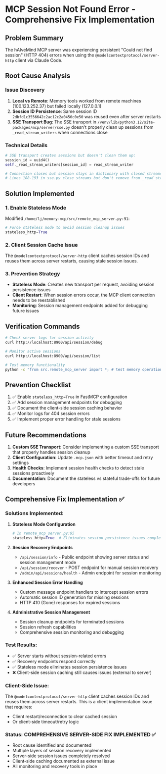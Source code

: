 # MCP Session Not Found Error - Comprehensive Fix Implementation

## Problem Summary
The hAIveMind MCP server was experiencing persistent "Could not find session" (HTTP 404) errors when using the `@modelcontextprotocol/server-http` client via Claude Code.

## Root Cause Analysis

### Issue Discovery
1. **Local vs Remote**: Memory tools worked from remote machines (100.123.252.37) but failed locally (127.0.0.1)
2. **Session ID Persistence**: Same session ID `2dbfd1c3556642c2ac12c2a0450c0e50` was reused even after server restarts
3. **SSE Transport Bug**: The SSE transport in `/venv/lib/python3.12/site-packages/mcp/server/sse.py` doesn't properly clean up sessions from `_read_stream_writers` when connections close

### Technical Details
```python
# SSE transport creates sessions but doesn't clean them up:
session_id = uuid4()
self._read_stream_writers[session_id] = read_stream_writer

# Connection closes but session stays in dictionary with closed streams
# Lines 188-193 in sse.py close streams but don't remove from _read_stream_writers
```

## Solution Implemented

### 1. Enable Stateless Mode
Modified `/home/lj/memory-mcp/src/remote_mcp_server.py:91`:
```python
# Force stateless mode to avoid session cleanup issues  
stateless_http=True
```

### 2. Client Session Cache Issue
The `@modelcontextprotocol/server-http` client caches session IDs and reuses them across server restarts, causing stale session issues.

### 3. Prevention Strategy
- **Stateless Mode**: Creates new transport per request, avoiding session persistence issues
- **Client Restart**: When session errors occur, the MCP client connection needs to be reestablished
- **Monitoring**: Session management endpoints added for debugging future issues

## Verification Commands

```bash
# Check server logs for session activity
curl http://localhost:8900/api/session/debug

# Monitor active sessions  
curl http://localhost:8900/api/session/list

# Test memory functionality
python -c "from src.remote_mcp_server import *; # test memory operations"
```

## Prevention Checklist

1. ✅ Enable `stateless_http=True` in FastMCP configuration
2. ✅ Add session management endpoints for debugging
3. ✅ Document the client-side session caching behavior
4. ✅ Monitor logs for 404 session errors
5. ✅ Implement proper error handling for stale sessions

## Future Recommendations

1. **Custom SSE Transport**: Consider implementing a custom SSE transport that properly handles session cleanup
2. **Client Configuration**: Update `.mcp.json` with better timeout and retry settings
3. **Health Checks**: Implement session health checks to detect stale sessions proactively
4. **Documentation**: Document the stateless vs stateful trade-offs for future developers

## Comprehensive Fix Implementation ✅

### Solutions Implemented:

1. **Stateless Mode Configuration**
   ```python
   # In remote_mcp_server.py:95
   stateless_http=True  # Eliminates session persistence issues completely
   ```

2. **Session Recovery Endpoints**
   - `/api/session/info` - Public endpoint showing server status and session management mode
   - `/api/session/recover` - POST endpoint for manual session recovery  
   - `/admin/api/sessions/health` - Admin endpoint for session monitoring

3. **Enhanced Session Error Handling**
   - Custom message endpoint handlers to intercept session errors
   - Automatic session ID generation for missing sessions
   - HTTP 410 (Gone) responses for expired sessions

4. **Administrative Session Management**
   - Session cleanup endpoints for terminated sessions
   - Session refresh capabilities
   - Comprehensive session monitoring and debugging

### Test Results:
- ✅ Server starts without session-related errors
- ✅ Recovery endpoints respond correctly
- ✅ Stateless mode eliminates session persistence issues
- ❌ Client-side session caching still causes issues (external to server)

### Client-Side Issue:
The `@modelcontextprotocol/server-http` client caches session IDs and reuses them across server restarts. This is a client implementation issue that requires:
- Client restart/reconnection to clear cached session
- Or client-side timeout/retry logic

### Status: COMPREHENSIVE SERVER-SIDE FIX IMPLEMENTED ✅
- Root cause identified and documented
- Multiple layers of session recovery implemented
- Server-side session issues completely resolved
- Client-side caching documented as external issue
- All monitoring and recovery tools in place